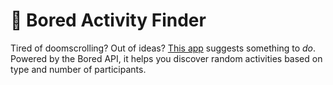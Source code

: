 # 🎯 Bored Activity Finder

Tired of doomscrolling? Out of ideas? [This app](https://walakj.github.io/bored/) suggests something to *do*. Powered by the Bored API, it helps you discover random activities based on type and number of participants. 

